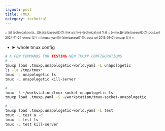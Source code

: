 ```yaml
---
layout: post
title: TMUX
category: technical
---
```


<sup><sub>:: [all technical posts...]({{site.baseurl}}{% link archive-technical.md %})</sub></sup>
<sup><sub>:: [vimrc]({{site.baseurl}}{% post_url 2024-11-24-vimrc %})</sub></sup>
<sup><sub>:: [tmuxp yaml]({{site.baseurl}}{% post_url 2013-01-01-tmuxp %})</sub></sup>
<sup><sub>:: </sub></sup>

- <details markdown="block"><summary>whole tmux config</summary>
  
  - [latest](https://gist.github.com/igorlima/1def8b371fd4e9cff3c69bed35647dbc#file-tmux-conf)
    - [raw](https://gist.githubusercontent.com/igorlima/1def8b371fd4e9cff3c69bed35647dbc/raw/.tmux.conf) <sup>master branch</sup>
    - [pinned](https://gist.githubusercontent.com/igorlima/1def8b371fd4e9cff3c69bed35647dbc/raw/78795bf0b1239904971f23b674dc3b0a51fb9ef7/.tmux.conf) <sup>`78795bf` Nov 23, 2024</sup>
    
  ```sh
  wget -O .tmux.conf https://gist.githubusercontent.com/igorlima/1def8b371fd4e9cff3c69bed35647dbc/raw/.tmux.conf
  
  # clone git repository and create a link:
  git clone https://gist.github.com/1def8b371fd4e9cff3c69bed35647dbc.git my-tmux-conf
  
  # symbolic (should be the absolute path)
  ln -s -f ~/workstation/gists/my-tmux-conf/.tmux.conf ~/.tmux.conf
  ```

  <!-- whole tmux config -->
  --------
  </details>

```sh
# A FEW COMMANDS FOR TESTING NEW TMUXP CONFIGURATIONS
# ...
tmuxp load .tmuxp.unapologetic-world.yaml -L unapologetic
ls -la /tmp/tmux*
tmux -L unapologetic ls
tmux -L unapologetic kill-server

# ...
tmux -S ~/workstation/tmux-socket-unapologetic ls
tmuxp load .tmuxp.yaml -S ~/workstation/tmux-socket-unapologetic

# ...
tmuxp load .tmuxp.unapologetic-world.yaml -L test
tmux -L test a -d
tmux -L test ls
tmux -L test kill-server
```
